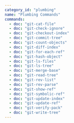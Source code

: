 ```yaml
---
category_id: "plumbing"
name: "Plumbing Commands"
commands:
  - doc: "git-cat-file"
  - doc: "git-check-ignore"
  - doc: "git-checkout-index"
  - doc: "git-commit-tree"
  - doc: "git-count-objects"
  - doc: "git-diff-index"
  - doc: "git-for-each-ref"
  - doc: "git-hash-object"
  - doc: "git-ls-files"
  - doc: "git-ls-tree"
  - doc: "git-merge-base"
  - doc: "git-read-tree"
  - doc: "git-rev-list"
  - doc: "git-rev-parse"
  - doc: "git-show-ref"
  - doc: "git-symbolic-ref"
  - doc: "git-update-index"
  - doc: "git-update-ref"
  - doc: "git-verify-pack"
  - doc: "git-write-tree"
---
```

